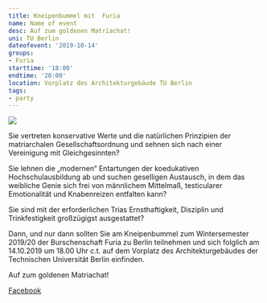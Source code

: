 ```yaml
---
title: Kneipenbummel mit  Furia
name: Name of event
desc: Auf zum goldenen Matriachat!
uni: TU Berlin
dateofevent: '2019-10-14'
groups:
- Furia
starttime: '18:00'
endtime: '20:00'
location: Vorplatz des Architekturgebäude TU Berlin
tags:
- party
---
```


![](https://scontent.ftxl3-2.fna.fbcdn.net/v/t1.0-9/42247261_1525704024241978_300138327598694400_n.jpg?_nc_cat=103&_nc_oc=AQnv5ihruVduQr5sFnytwImMqfSeesWRHONQvd6eTtZoEvalnaWEiBWlv2V5MUroaC0trFZIxAZdlvEHhxTvpooU&_nc_ht=scontent.ftxl3-2.fna&oh=fa38c457164ae2f97e7d84d340856a6f&oe=5DF34F24)

Sie vertreten konservative Werte und die natürlichen Prinzipien der matriarchalen Gesellschaftsordnung und sehnen sich nach einer Vereinigung mit Gleichgesinnten?

Sie lehnen die „modernen“ Entartungen der koedukativen Hochschulausbildung ab und suchen geselligen Austausch, in dem das weibliche Genie sich frei von männlichem Mittelmaß, testicularer Emotionalität und Knabenreizen entfalten kann?

Sie sind mit der erforderlichen Trias Ernsthaftigkeit, Disziplin und Trinkfestigkeit großzügigst ausgestattet?

Dann, und nur dann sollten Sie am Kneipenbummel zum Wintersemester 2019/20 der Burschenschaft Furia zu Berlin teilnehmen und sich folglich am 14.10.2019 um 18.00 Uhr c.t. auf dem Vorplatz des Architekturgebäudes der Technischen Universität Berlin einfinden.

Auf zum goldenen Matriachat!

[Facebook](https://www.facebook.com/events/2121123744856026/)